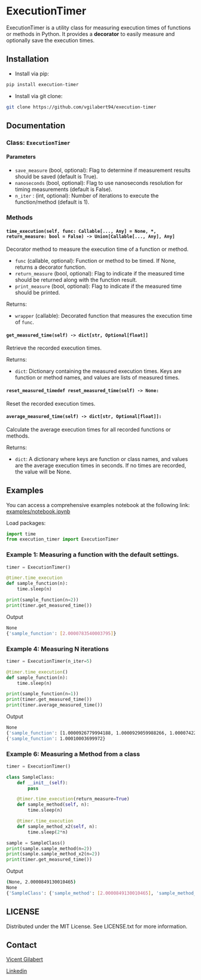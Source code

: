 
# ExecutionTimer

ExecutionTimer is a utility class for measuring execution times of functions or methods in Python. It provides a **decorator** to easily measure and optionally save the execution times.

## Installation

- Install via pip:

```bash
pip install execution-timer
```

- Install via git clone:
```bash
git clone https://github.com/vgilabert94/execution-timer
```


## Documentation

### Class: `ExecutionTimer`

#### Parameters

- `save_measure` (bool, optional): Flag to determine if measurement results should be saved (default is True).
- `nanoseconds` (bool, optional): Flag to use nanoseconds resolution for timing measurements (default is False).
- `n_iter` : (int, optional): Number of iterations to execute the function/method (default is 1).

### Methods

#### `time_execution(self, func: Callable[..., Any] = None, *, return_measure: bool = False) -> Union[Callable[..., Any], Any]`

Decorator method to measure the execution time of a function or method.

- `func` (callable, optional): Function or method to be timed. If None, returns a decorator function.
- `return_measure` (bool, optional): Flag to indicate if the measured time should be returned along with the function result.
- `print_measure` (bool, optional): Flag to indicate if the measured time should be printed.

Returns:
- `wrapper` (callable): Decorated function that measures the execution time of `func`.

#### `get_measured_time(self) -> dict[str, Optional[float]]`

Retrieve the recorded execution times.

Returns:
- `dict`: Dictionary containing the measured execution times. Keys are function or method names, and values are lists of measured times.


#### `reset_measured_timedef reset_measured_time(self) -> None:`
Reset the recorded execution times.

#### `average_measured_time(self) -> dict[str, Optional[float]]:`
Calculate the average execution times for all recorded functions or methods.

Returns:
- `dict`: A dictionary where keys are function or class names, and values are the average execution times in seconds. If no times are recorded, the value will be None.


## Examples

You can access a comprehensive examples notebook at the following link: [examples/notebook.ipynb](examples/notebook.ipynb)

Load packages: 
```python
import time
from execution_timer import ExecutionTimer
```

### Example 1: Measuring a function with the default settings.

```python
timer = ExecutionTimer()

@timer.time_execution
def sample_function(n):
    time.sleep(n)

print(sample_function(n=2))
print(timer.get_measured_time())
```
Output
```bash
None
{'sample_function': [2.0000783540003795]}
```

### Example 4: Measuring N iterations

```python
timer = ExecutionTimer(n_iter=5)

@timer.time_execution()
def sample_function(n):
    time.sleep(n)

print(sample_function(n=1))
print(timer.get_measured_time())
print(timer.average_measured_time())
```
Output
```bash
None
{'sample_function': [1.0000926779994188, 1.0000929059988266, 1.00007422499948, 1.0001207340010296, 1.000119641999845]}
{'sample_function': 1.00010003699972}
```

### Example 6: Measuring a Method from a class

```python
timer = ExecutionTimer()

class SampleClass:
    def __init__(self):
        pass

    @timer.time_execution(return_measure=True)
    def sample_method(self, n):
        time.sleep(n)

    @timer.time_execution
    def sample_method_x2(self, n):
        time.sleep(2*n)

sample = SampleClass()
print(sample.sample_method(n=2))
print(sample.sample_method_x2(n=2))
print(timer.get_measured_time())
```
Output
```bash
(None, 2.0000849130010465)
None
{'SampleClass': {'sample_method': [2.0000849130010465], 'sample_method_x2': [4.000076272001024]}}
```

## LICENSE 

Distributed under the MIT License. See LICENSE.txt for more information.


## Contact

[Vicent Gilabert](mailto:gilabert_vicent@hotmail.com)

[Linkedin](https://www.linkedin.com/in/vgilabert/)
